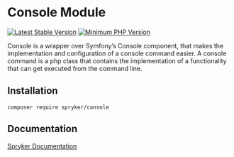 # Console Module
[![Latest Stable Version](https://poser.pugx.org/spryker/console/v/stable.svg)](https://packagist.org/packages/spryker/console)
[![Minimum PHP Version](https://img.shields.io/badge/php-%3E%3D%208.2-8892BF.svg)](https://php.net/)

Console is a wrapper over Symfony’s Console component, that makes the implementation and configuration of a console command easier. A console command is a php class that contains the implementation of a functionality that can get executed from the command line.

## Installation

```
composer require spryker/console
```

## Documentation

[Spryker Documentation](https://docs.spryker.com)
